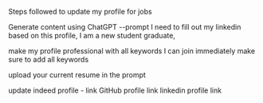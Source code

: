 Steps followed to update my profile for jobs

Generate content using ChatGPT 
--prompt 
I need to fill out my linkedin based on this profile, I am a new student graduate,

make my profile professional 
with all keywords
I can join immediately
make sure to add all keywords

upload your current resume in the prompt

update indeed profile - link 
GitHub profile link
linkedin profile link 
